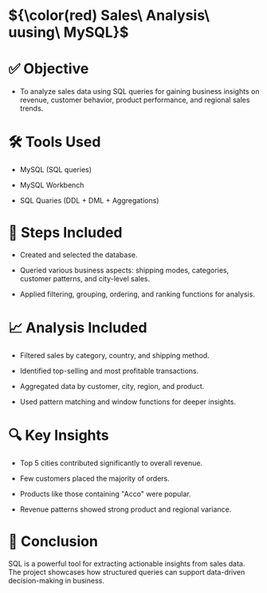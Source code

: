 # ${\color(red) Sales\ Analysis\ uusing\  MySQL}$

# ✅ Objective
- To analyze sales data using SQL queries for gaining business insights on revenue, customer behavior, product performance, and regional sales trends.

# 🛠 Tools Used
- MySQL (SQL queries)

- MySQL Workbench

- SQL Quaries (DDL + DML + Aggregations)

# 🧾 Steps Included
- Created and selected the database.

- Queried various business aspects: shipping modes, categories, customer patterns, and city-level sales.

- Applied filtering, grouping, ordering, and ranking functions for analysis.

# 📈 Analysis Included
- Filtered sales by category, country, and shipping method.

- Identified top-selling and most profitable transactions.

- Aggregated data by customer, city, region, and product.

- Used pattern matching and window functions for deeper insights.

# 🔍 Key Insights
- Top 5 cities contributed significantly to overall revenue.

- Few customers placed the majority of orders.

- Products like those containing "Acco" were popular.

- Revenue patterns showed strong product and regional variance.

# 🧾 Conclusion
SQL is a powerful tool for extracting actionable insights from sales data. The project showcases how structured queries can support data-driven decision-making in business.
